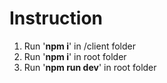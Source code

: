 # Instruction

1.  Run '**npm i**' in /client folder
2.  Run '**npm i**' in root folder
3.  Run '**npm run dev**' in root folder
